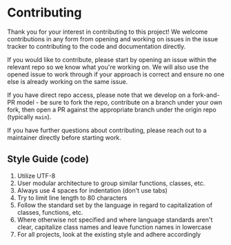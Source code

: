 # Contributing

Thank you for your interest in contributing to this project! We welcome contributions in any form from opening and working on issues in the issue tracker to contributing to the code and documentation directly.

If you would like to contribute, please start by opening an issue within the relevant repo so we know what you're working on. We will also use the opened issue to work through if your approach is correct and ensure no one else is already working on the same issue.

If you have direct repo access, please note that we develop on a fork-and-PR model - be sure to fork the repo, contribute on a branch under your own fork, then open a PR against the appropriate branch under the origin repo (typically `main`).

If you have further questions about contributing, please reach out to a maintainer directly before starting work.

## Style Guide (code)

1. Utilize UTF-8
2. User modular architecture to group similar functions, classes, etc. 
3. Always use 4 spaces for indentation (don't use tabs)
4. Try to limit line length to 80 characters
5. Follow the standard set by the language in regard to capitalization of classes, functions, etc.
6. Where otherwise not specified and where language standards aren't clear, capitalize class names and leave function names in lowercase 
7. For all projects, look at the existing style and adhere accordingly
